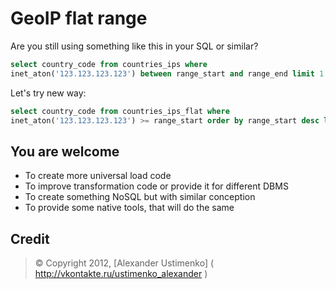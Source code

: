 # GeoIP flat range

Are you still using something like this in your SQL or similar?

```sql
select country_code from countries_ips where
inet_aton('123.123.123.123') between range_start and range_end limit 1
```

Let's try new way:

```sql
select country_code from countries_ips_flat where
inet_aton('123.123.123.123') >= range_start order by range_start desc limit 1
```

## You are welcome

* To create more universal load code
* To improve transformation code or provide it for different DBMS
* To create something NoSQL but with similar conception
* To provide some native tools, that will do the same

## Credit
> &copy; Copyright 2012, [Alexander Ustimenko] ( http://vkontakte.ru/ustimenko_alexander )
